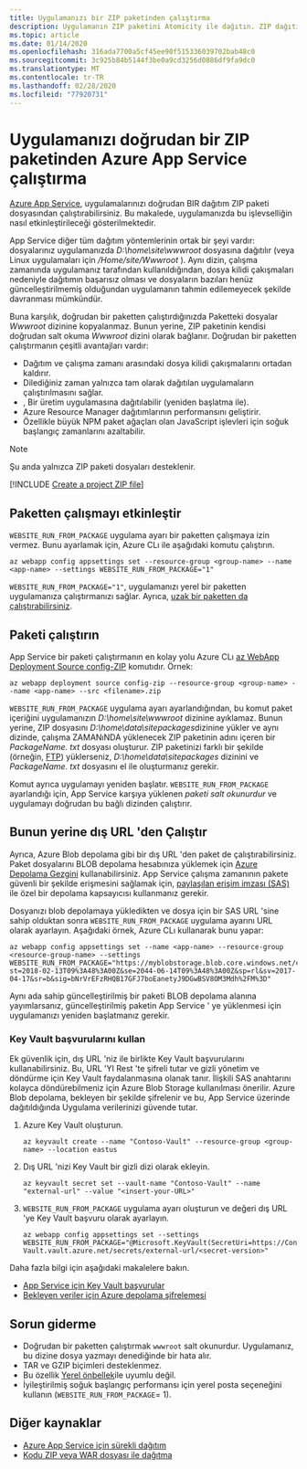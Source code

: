 ```yaml
---
title: Uygulamanızı bir ZIP paketinden çalıştırma
description: Uygulamanın ZIP paketini Atomicity ile dağıtın. ZIP dağıtım sürecinde uygulamanızın davranışının öngörülebilirlik ve güvenilirliğini artırabilirsiniz.
ms.topic: article
ms.date: 01/14/2020
ms.openlocfilehash: 316ada7700a5cf45ee90f515336039702bab48c0
ms.sourcegitcommit: 3c925b84b5144f3be0a9cd3256d0886df9fa9dc0
ms.translationtype: MT
ms.contentlocale: tr-TR
ms.lasthandoff: 02/28/2020
ms.locfileid: "77920731"
---
```

# <a name="run-your-app-in-azure-app-service-directly-from-a-zip-package"></a>Uygulamanızı doğrudan bir ZIP paketinden Azure App Service çalıştırma

[Azure App Service](overview.md), uygulamalarınızı doğrudan BIR dağıtım ZIP paketi dosyasından çalıştırabilirsiniz. Bu makalede, uygulamanızda bu işlevselliğin nasıl etkinleştirileceği gösterilmektedir.

App Service diğer tüm dağıtım yöntemlerinin ortak bir şeyi vardır: dosyalarınız uygulamanızda *D:\home\site\wwwroot* dosyasına dağıtılır (veya Linux uygulamaları için */Home/site/Wwwroot* ). Aynı dizin, çalışma zamanında uygulamanız tarafından kullanıldığından, dosya kilidi çakışmaları nedeniyle dağıtımın başarısız olması ve dosyaların bazıları henüz güncelleştirilmemiş olduğundan uygulamanın tahmin edilemeyecek şekilde davranması mümkündür.

Buna karşılık, doğrudan bir paketten çalıştırdığınızda Paketteki dosyalar *Wwwroot* dizinine kopyalanmaz. Bunun yerine, ZIP paketinin kendisi doğrudan salt okuma *Wwwroot* dizini olarak bağlanır. Doğrudan bir paketten çalıştırmanın çeşitli avantajları vardır:

- Dağıtım ve çalışma zamanı arasındaki dosya kilidi çakışmalarını ortadan kaldırır.
- Dilediğiniz zaman yalnızca tam olarak dağıtılan uygulamaların çalıştırılmasını sağlar.
- , Bir üretim uygulamasına dağıtılabilir (yeniden başlatma ile).
- Azure Resource Manager dağıtımlarının performansını geliştirir.
- Özellikle büyük NPM paket ağaçları olan JavaScript işlevleri için soğuk başlangıç zamanlarını azaltabilir.

> [!NOTE]
> Şu anda yalnızca ZIP paketi dosyaları desteklenir.

[!INCLUDE [Create a project ZIP file](../../includes/app-service-web-deploy-zip-prepare.md)]

## <a name="enable-running-from-package"></a>Paketten çalışmayı etkinleştir

`WEBSITE_RUN_FROM_PACKAGE` uygulama ayarı bir paketten çalışmaya izin vermez. Bunu ayarlamak için, Azure CLı ile aşağıdaki komutu çalıştırın.

```azurecli-interactive
az webapp config appsettings set --resource-group <group-name> --name <app-name> --settings WEBSITE_RUN_FROM_PACKAGE="1"
```

`WEBSITE_RUN_FROM_PACKAGE="1"`, uygulamanızı yerel bir paketten uygulamanıza çalıştırmanızı sağlar. Ayrıca, [uzak bir paketten da çalıştırabilirsiniz](#run-from-external-url-instead).

## <a name="run-the-package"></a>Paketi çalıştırın

App Service bir paketi çalıştırmanın en kolay yolu Azure CLı [az WebApp Deployment Source config-ZIP](/cli/azure/webapp/deployment/source?view=azure-cli-latest#az-webapp-deployment-source-config-zip) komutıdır. Örnek:

```azurecli-interactive
az webapp deployment source config-zip --resource-group <group-name> --name <app-name> --src <filename>.zip
```

`WEBSITE_RUN_FROM_PACKAGE` uygulama ayarı ayarlandığından, bu komut paket içeriğini uygulamanızın *D:\home\site\wwwroot* dizinine ayıklamaz. Bunun yerine, ZIP dosyasını *D:\home\data\sitepackages*dizinine yükler ve aynı dizinde, çalışma ZAMANıNDA yüklenecek ZIP paketinin adını içeren bir *PackageName. txt* dosyası oluşturur. ZIP paketinizi farklı bir şekilde (örneğin, [FTP](deploy-ftp.md)) yüklerseniz, *D:\home\data\sitepackages* dizinini ve *PackageName. txt* dosyasını el ile oluşturmanız gerekir.

Komut ayrıca uygulamayı yeniden başlatır. `WEBSITE_RUN_FROM_PACKAGE` ayarlandığı için, App Service karşıya yüklenen *paketi salt okunurdur* ve uygulamayı doğrudan bu bağlı dizinden çalıştırır.

## <a name="run-from-external-url-instead"></a>Bunun yerine dış URL 'den Çalıştır

Ayrıca, Azure Blob depolama gibi bir dış URL 'den paket de çalıştırabilirsiniz. Paket dosyalarını BLOB depolama hesabınıza yüklemek için [Azure Depolama Gezgini](../vs-azure-tools-storage-manage-with-storage-explorer.md) kullanabilirsiniz. App Service çalışma zamanının pakete güvenli bir şekilde erişmesini sağlamak için, [paylaşılan erişim imzası (SAS)](../vs-azure-tools-storage-manage-with-storage-explorer.md#generate-a-sas-in-storage-explorer) ile özel bir depolama kapsayıcısı kullanmanız gerekir. 

Dosyanızı blob depolamaya yükledikten ve dosya için bir SAS URL 'sine sahip olduktan sonra `WEBSITE_RUN_FROM_PACKAGE` uygulama ayarını URL olarak ayarlayın. Aşağıdaki örnek, Azure CLı kullanarak bunu yapar:

```azurecli-interactive
az webapp config appsettings set --name <app-name> --resource-group <resource-group-name> --settings WEBSITE_RUN_FROM_PACKAGE="https://myblobstorage.blob.core.windows.net/content/SampleCoreMVCApp.zip?st=2018-02-13T09%3A48%3A00Z&se=2044-06-14T09%3A48%3A00Z&sp=rl&sv=2017-04-17&sr=b&sig=bNrVrEFzRHQB17GFJ7boEanetyJ9DGwBSV8OM3Mdh%2FM%3D"
```

Aynı ada sahip güncelleştirilmiş bir paketi BLOB depolama alanına yayımlarsanız, güncelleştirilmiş paketin App Service ' ye yüklenmesi için uygulamanızı yeniden başlatmanız gerekir.

### <a name="use-key-vault-references"></a>Key Vault başvurularını kullan

Ek güvenlik için, dış URL 'niz ile birlikte Key Vault başvurularını kullanabilirsiniz. Bu, URL 'YI Rest 'te şifreli tutar ve gizli yönetim ve döndürme için Key Vault faydalanmasına olanak tanır. İlişkili SAS anahtarını kolayca döndürebilmeniz için Azure Blob Storage kullanılması önerilir. Azure Blob depolama, bekleyen bir şekilde şifrelenir ve bu, App Service üzerinde dağıtıldığında Uygulama verilerinizi güvende tutar.

1. Azure Key Vault oluşturun.

    ```azurecli
    az keyvault create --name "Contoso-Vault" --resource-group <group-name> --location eastus
    ```

1. Dış URL 'nizi Key Vault bir gizli dizi olarak ekleyin.

    ```azurecli
    az keyvault secret set --vault-name "Contoso-Vault" --name "external-url" --value "<insert-your-URL>"
    ```

1. `WEBSITE_RUN_FROM_PACKAGE` uygulama ayarı oluşturun ve değeri dış URL 'ye Key Vault başvuru olarak ayarlayın.

    ```azurecli
    az webapp config appsettings set --settings WEBSITE_RUN_FROM_PACKAGE="@Microsoft.KeyVault(SecretUri=https://Contoso-Vault.vault.azure.net/secrets/external-url/<secret-version>"
    ```

Daha fazla bilgi için aşağıdaki makalelere bakın.

- [App Service için Key Vault başvurular](app-service-key-vault-references.md)
- [Bekleyen veriler için Azure depolama şifrelemesi](../storage/common/storage-service-encryption.md)

## <a name="troubleshooting"></a>Sorun giderme

- Doğrudan bir paketten çalıştırmak `wwwroot` salt okunurdur. Uygulamanız, bu dizine dosya yazmayı denediğinde bir hata alır.
- TAR ve GZIP biçimleri desteklenmez.
- Bu özellik [Yerel önbellek](overview-local-cache.md)ile uyumlu değil.
- İyileştirilmiş soğuk başlangıç performansı için yerel posta seçeneğini kullanın (`WEBSITE_RUN_FROM_PACKAGE`= 1).

## <a name="more-resources"></a>Diğer kaynaklar

- [Azure App Service için sürekli dağıtım](deploy-continuous-deployment.md)
- [Kodu ZIP veya WAR dosyası ile dağıtma](deploy-zip.md)
